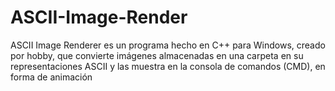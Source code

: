 # ASCII-Image-Render
ASCII Image Renderer es un programa hecho en C++ para Windows, creado por hobby, que convierte imágenes almacenadas en una carpeta en su representaciones ASCII y las muestra en la consola de comandos (CMD), en forma de animación
